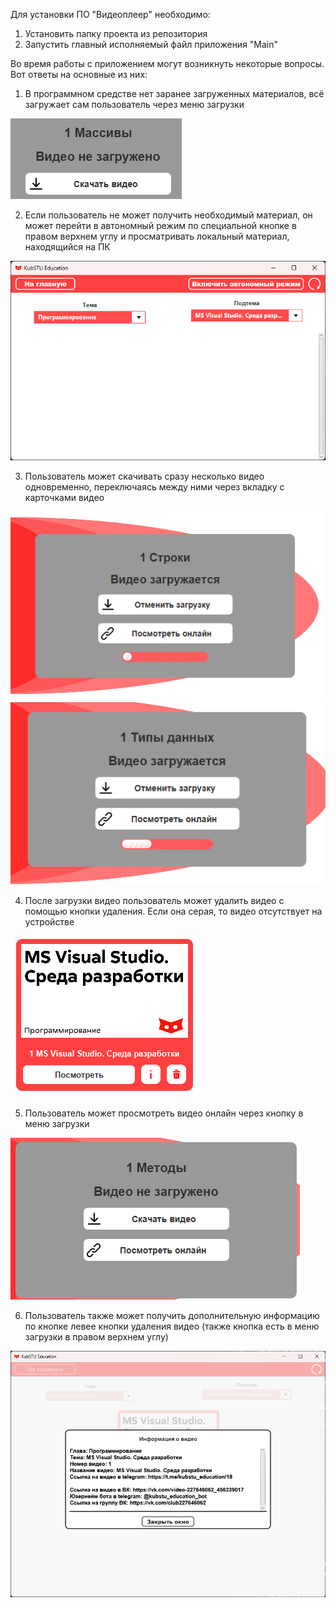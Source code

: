 Для установки ПО "Видеоплеер" необходимо:

1. Установить папку проекта из репозитория
2. Запустить главный исполняемый файл приложения "Main"

Во время работы с приложением могут возникнуть некоторые вопросы. Вот ответы на основные из них:

1. В программном средстве нет заранее загруженных материалов, всё загружает сам пользователь через меню загрузки

![Изображение 1](\src\main\resources\images\imageForREADME5.png)


2. Если пользователь не может получить необходимый материал, он может перейти в автономный режим по специальной кнопке в правом верхнем углу и просматривать локальный материал, находящийся на ПК

![Изображение 2](\src\main\resources\images\imageForREADME1.png)


3. Пользователь может скачивать сразу несколько видео одновременно, переключаясь между ними через вкладку с карточками видео

![Изображение 3](\src\main\resources\images\imageForREADME6.png)
![Изображение 4](\src\main\resources\images\imageForREADME7.png)


4. После загрузки видео пользователь может удалить видео с помощью кнопки удаления. Если она серая, то видео отсутствует на устройстве

![Изображение 5](\src\main\resources\images\imageForREADME2.png)

5. Пользователь может просмотреть видео онлайн через кнопку в меню загрузки

![Изображение 6](\src\main\resources\images\imageForREADME3.png)

6. Пользователь также может получить дополнительную информацию по кнопке левее кнопки удаления видео (также кнопка есть в меню загрузки в правом верхнем углу)

![Изображение 7](\src\main\resources\images\imageForREADME4.png)
